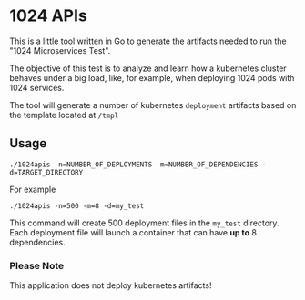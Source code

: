 # 1024 APIs
This is a little tool written in Go to generate the artifacts needed to run the
"1024 Microservices Test".

The objective of this test is to analyze and learn how a kubernetes cluster behaves under a big load, like,
for example, when deploying 1024 pods with 1024 services.

The tool will generate a number of kubernetes `deployment` artifacts based on the template located at `/tmpl`

## Usage

    ./1024apis -n=NUMBER_OF_DEPLOYMENTS -m=NUMBER_OF_DEPENDENCIES -d=TARGET_DIRECTORY

For example

    ./1024apis -n=500 -m=8 -d=my_test

This command will create 500 deployment files in the `my_test` directory. Each deployment file will launch
a container that can have __up to__ 8 dependencies.


### Please Note
This application does not deploy kubernetes artifacts!
